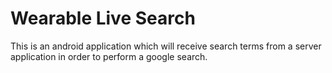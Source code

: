 # Wearable Live Search #

This is an android application which will receive search terms from a server application in order to perform a google search.